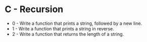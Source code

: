 # C - Recursion

- 0 - Write a function that prints a string, followed by a new line.
- 1 - Write a function that prints a string in reverse.
- 2 - Write a function that returns the length of a string.


